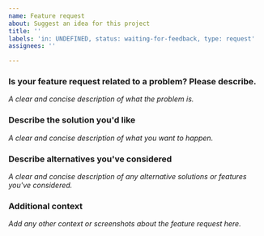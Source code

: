 ```yaml
---
name: Feature request
about: Suggest an idea for this project
title: ''
labels: 'in: UNDEFINED, status: waiting-for-feedback, type: request'
assignees: ''

---
```


### Is your feature request related to a problem? Please describe.

*A clear and concise description of what the problem is.*

### Describe the solution you'd like

*A clear and concise description of what you want to happen.*

### Describe alternatives you've considered

*A clear and concise description of any alternative solutions or features you've considered.*

### Additional context

*Add any other context or screenshots about the feature request here.*

